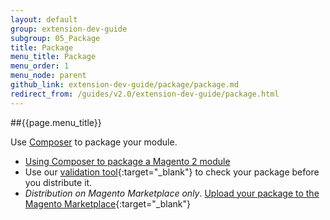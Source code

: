 ```yaml
---
layout: default
group: extension-dev-guide
subgroup: 05_Package
title: Package
menu_title: Package
menu_order: 1
menu_node: parent
github_link: extension-dev-guide/package/package.md
redirect_from: /guides/v2.0/extension-dev-guide/package.html
---
```


##{{page.menu_title}}

Use [Composer](https://getcomposer.org/) to package your module.

*	[Using Composer to package a Magento 2 module](package_module.html)
*	Use our [validation tool](http://alankent.me/2016/02/01/magento-2-marketplace-upload-validation-tool-quick-note){:target="_blank"} to check your package before you distribute it.
*	*Distribution on Magento Marketplace only*. [Upload your package to the Magento Marketplace](http://docs.magento.com/marketplace/user_guide/getting-started.html){:target="_blank"}
